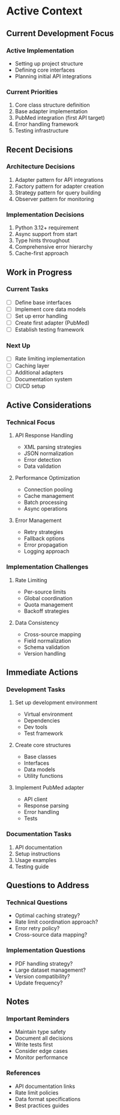 # Active Context

## Current Development Focus

### Active Implementation
- Setting up project structure
- Defining core interfaces
- Planning initial API integrations

### Current Priorities
1. Core class structure definition
2. Base adapter implementation
3. PubMed integration (first API target)
4. Error handling framework
5. Testing infrastructure

## Recent Decisions

### Architecture Decisions
1. Adapter pattern for API integrations
2. Factory pattern for adapter creation
3. Strategy pattern for query building
4. Observer pattern for monitoring

### Implementation Decisions
1. Python 3.12+ requirement
2. Async support from start
3. Type hints throughout
4. Comprehensive error hierarchy
5. Cache-first approach

## Work in Progress

### Current Tasks
- [ ] Define base interfaces
- [ ] Implement core data models
- [ ] Set up error handling
- [ ] Create first adapter (PubMed)
- [ ] Establish testing framework

### Next Up
- [ ] Rate limiting implementation
- [ ] Caching layer
- [ ] Additional adapters
- [ ] Documentation system
- [ ] CI/CD setup

## Active Considerations

### Technical Focus
1. API Response Handling
   - XML parsing strategies
   - JSON normalization
   - Error detection
   - Data validation

2. Performance Optimization
   - Connection pooling
   - Cache management
   - Batch processing
   - Async operations

3. Error Management
   - Retry strategies
   - Fallback options
   - Error propagation
   - Logging approach

### Implementation Challenges
1. Rate Limiting
   - Per-source limits
   - Global coordination
   - Quota management
   - Backoff strategies

2. Data Consistency
   - Cross-source mapping
   - Field normalization
   - Schema validation
   - Version handling

## Immediate Actions

### Development Tasks
1. Set up development environment
   - Virtual environment
   - Dependencies
   - Dev tools
   - Test framework

2. Create core structures
   - Base classes
   - Interfaces
   - Data models
   - Utility functions

3. Implement PubMed adapter
   - API client
   - Response parsing
   - Error handling
   - Tests

### Documentation Tasks
1. API documentation
2. Setup instructions
3. Usage examples
4. Testing guide

## Questions to Address

### Technical Questions
- Optimal caching strategy?
- Rate limit coordination approach?
- Error retry policy?
- Cross-source data mapping?

### Implementation Questions
- PDF handling strategy?
- Large dataset management?
- Version compatibility?
- Update frequency?

## Notes

### Important Reminders
- Maintain type safety
- Document all decisions
- Write tests first
- Consider edge cases
- Monitor performance

### References
- API documentation links
- Rate limit policies
- Data format specifications
- Best practices guides
